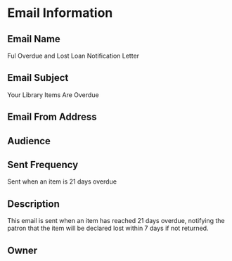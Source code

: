 # Email Information

## Email Name
Ful Overdue and Lost Loan Notification Letter

## Email Subject
Your Library Items Are Overdue

## Email From Address

## Audience

## Sent Frequency
Sent when an item is 21 days overdue

## Description
This email is sent when an item has reached 21 days overdue, notifying the patron that the item will be declared lost within 7 days if not returned.

## Owner
